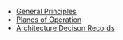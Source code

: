 * [General Principles](principles/)
* [Planes of Operation](planes/)
* [Architecture Decison Records](ADR/)